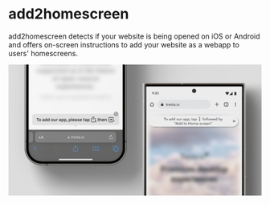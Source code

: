 # add2homescreen
add2homescreen detects if your website is being opened on iOS or Android and offers on-screen instructions to add your website as a webapp to users' homescreens.

![image](https://raw.githubusercontent.com/KevDoy/add2homescreen/main/preview.jpg)
